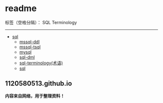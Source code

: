 # readme

标签（空格分隔）： SQL Terminology

---
* [sql](#)
  * [mssql-ddl](sql/mssql-ddl.md)
  * [mssql-tsql](sql/mssql-tsql.md)
  * [mysql](sql/mysql.md)
  * [sql-dml](sql/sql-dml.md)
  * [sql-terminology(术语)](sql/sql-terminology(术语).md)
  * [sql](sql/sql.md)

## 1120580513.github.io
**内容来自网络，用于整理资料！**
